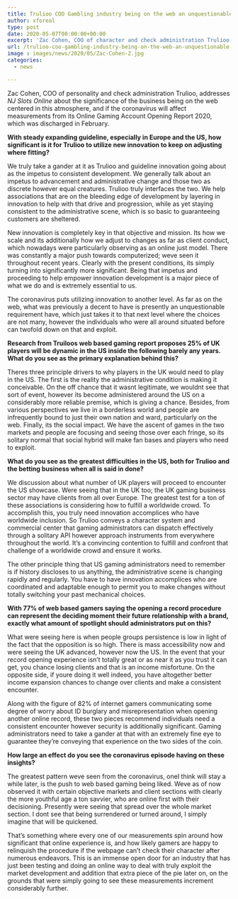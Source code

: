 ```yaml
---
title: Trulioo COO Gambling industry being on the web an unquestionable requirement in current climate
author: xforeal 
type: post
date: 2020-05-07T00:00:00+00:00
excerpt: 'Zac Cohen, COO of character and check administration Trulioo, addresses NJ Slots Online about the significance of the business being on the web centered in this atmosphere, and if the coronavirus will affect measurements from its Online Gaming Account Opening Report 2020, which was discharged in February '
url: /trulioo-coo-gambling-industry-being-on-the-web-an-unquestionable-requirement-in-current-climate/
image : images/news/2020/05/Zac-Cohen-2.jpg
categories:
  - news

---
```

Zac Cohen, COO of personality and check administration Trulioo, addresses _NJ Slots Online_ about the significance of the business being on the web centered in this atmosphere, and if the coronavirus will affect measurements from its Online Gaming Account Opening Report 2020, which was discharged in February. 

**With steady expanding guideline, especially in Europe and the US, how significant is it for Trulioo to utilize new innovation to keep on adjusting where fitting?** 

We truly take a gander at it as Trulioo and guideline innovation going about as the impetus to consistent development. We generally talk about an impetus to advancement and administrative change and those two as discrete however equal creatures. Trulioo truly interfaces the two. We help associations that are on the bleeding edge of development by layering in innovation to help with that drive and progression, while as yet staying consistent to the administrative scene, which is so basic to guaranteeing customers are sheltered. 

New innovation is completely key in that objective and mission. Its how we scale and its additionally how we adjust to changes as far as client conduct, which nowadays were particularly observing as an online just model. There was constantly a major push towards computerized; weve seen it throughout recent years. Clearly with the present conditions, its simply turning into significantly more significant. Being that impetus and proceeding to help empower innovation development is a major piece of what we do and is extremely essential to us. 

The coronavirus puts utilizing innovation to another level. As far as on the web, what was previously a decent to have is presently an unquestionable requirement have, which just takes it to that next level where the choices are not many, however the individuals who were all around situated before can twofold down on that and exploit. 

**Research from Truiloos web based gaming report proposes 25&percnt; of UK players will be dynamic in the US inside the following barely any years. What do you see as the primary explanation behind this?** 

Theres three principle drivers to why players in the UK would need to play in the US. The first is the reality the administrative condition is making it conceivable. On the off chance that it wasnt legitimate, we wouldnt see that sort of event, however its become administered around the US on a considerably more reliable premise, which is giving a chance. Besides, from various perspectives we live in a borderless world and people are infrequently bound to just their own nation and ward, particularly on the web. Finally, its the social impact. We have the ascent of games in the two markets and people are focusing and seeing those over each fringe, so its solitary normal that social hybrid will make fan bases and players who need to exploit. 

**What do you see as the greatest difficulties in the US, both for Trulioo and the betting business when all is said in done?** 

We discussion about what number of UK players will proceed to encounter the US showcase. Were seeing that in the UK too; the UK gaming business sector may have clients from all over Europe. The greatest test for a ton of these associations is considering how to fulfill a worldwide crowd. To accomplish this, you truly need innovation accomplices who have worldwide inclusion. So Trulioo conveys a character system and commercial center that gaming administrators can dispatch effectively through a solitary API however approach instruments from everywhere throughout the world. It&#8217;s a convincing contention to fulfill and confront that challenge of a worldwide crowd and ensure it works. 

The other principle thing that US gaming administrators need to remember is if history discloses to us anything, the administrative scene is changing rapidly and regularly. You have to have innovation accomplices who are coordinated and adaptable enough to permit you to make changes without totally switching your past mechanical choices. 

**With 77&percnt; of web based gamers saying the opening a record procedure can represent the deciding moment their future relationship with a brand, exactly what amount of spotlight should administrators put on this?** 

What were seeing here is when people groups persistence is low in light of the fact that the opposition is so high. There is mass accessibility now and were seeing the UK advanced, however now the US. In the event that your record opening experience isn&#8217;t totally great or as near it as you trust it can get, you chance losing clients and that is an income misfortune. On the opposite side, if youre doing it well indeed, you have altogether better income expansion chances to change over clients and make a consistent encounter. 

Along with the figure of 82&percnt; of internet gamers communicating some degree of worry about ID burglary and misrepresentation when opening another online record, these two pieces recommend individuals need a consistent encounter however security is additionally significant. Gaming administrators need to take a gander at that with an extremely fine eye to guarantee they&#8217;re conveying that experience on the two sides of the coin. 

**How large an effect do you see the coronavirus episode having on these insights?** 

The greatest pattern weve seen from the coronavirus, oneI think will stay a while later, is the push to web based gaming being liked. Weve as of now observed it with certain objective markets and client sections with clearly the more youthful age a ton savvier, who are online first with their decisioning. Presently were seeing that spread over the whole market section. I dont see that being surrendered or turned around, I simply imagine that will be quickened. 

That&#8217;s something where every one of our measurements spin around how significant that online experience is, and how likely gamers are happy to relinquish the procedure if the webpage can&#8217;t check their character after numerous endeavors. This is an immense open door for an industry that has just been testing and doing an online way to deal with truly exploit the market development and addition that extra piece of the pie later on, on the grounds that were simply going to see these measurements increment considerably further.